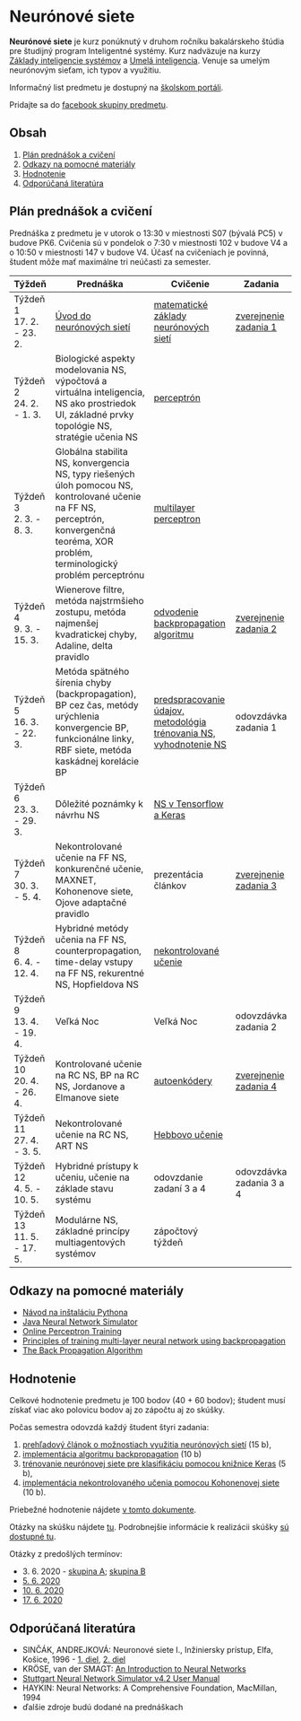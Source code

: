 # Neurónové siete

**Neurónové siete** je kurz ponúknutý v druhom ročníku bakalárskeho štúdia pre študijný program Inteligentné systémy. Kurz nadväzuje na kurzy [Základy inteligencie systémov](http://www.cloudai.sk/courses-zis/) a [Umelá inteligencia](http://www.cloudai.sk/umela-inteligencia/). Venuje sa umelým neurónovým sieťam, ich typov a využitiu.

Informačný list predmetu je dostupný na [školskom portáli](https://maisportal.tuke.sk/portal/studijneProgramy.mais).

Pridajte sa do [facebook skupiny predmetu](https://www.facebook.com/groups/2627782910654322/).

## Obsah
1. [Plán prednášok a cvičení](#plan)
2. [Odkazy na pomocné materiály](#links)
3. [Hodnotenie](#grading)
4. [Odporúčaná literatúra](#textbooks)

## Plán prednášok a cvičení <a name="plan"></a>

Prednáška z predmetu je v utorok o 13:30 v miestnosti S07 (bývalá PC5) v budove PK6. Cvičenia sú v pondelok o 7:30 v miestnosti 102 v budove V4 a o 10:50 v miestnosti 147 v budove V4. Účasť na cvičeniach je povinná, študent môže mať maximálne tri neúčasti za semester.

| Týždeň                       | Prednáška | Cvičenie                                                           | Zadania                  |
|------------------------------|-----------|--------------------------------------------------------------------|--------------------------|
| Týždeň 1<br>17. 2. - 23. 2.  | [Úvod do neurónových sietí](lectures/Lecture01-Introduction-to-Neural-Networks.pdf)           | [matematické základy neurónových sietí](labs/lab01-maths.pdf)         | [zverejnenie zadania 1](assignments/assignment1.md)    |
| Týždeň 2<br>24. 2. - 1. 3.   | Biologické aspekty modelovania NS, výpočtová a virtuálna inteligencia, NS ako prostriedok UI, základné prvky topológie NS, stratégie učenia NS | [perceptrón](labs/lab02-perceptron.ipynb)                          |                          |
| Týždeň 3<br>2. 3. - 8. 3.    | Globálna stabilita NS, konvergencia NS, typy riešených úloh pomocou NS, kontrolované učenie na FF NS, perceptrón, konvergenčná teoréma, XOR problém, terminologický problém perceptrónu | [multilayer perceptron](labs/lab03-multilayer-perceptron.ipynb)    |                          |
| Týždeň 4<br>9. 3. - 15. 3.   | Wienerove filtre, metóda najstrmšieho zostupu, metóda najmenšej kvadratickej chyby, Adaline, delta pravidlo | [odvodenie backpropagation algoritmu](https://brilliant.org/wiki/backpropagation/)                                | [zverejnenie zadania 2](assignments/assignment2.md)    |
| Týždeň 5<br>16. 3. - 22. 3.  | Metóda spätného šírenia chyby (backpropagation), BP cez čas, metódy urýchlenia konvergencie BP, funkcionálne linky, RBF siete, metóda kaskádnej korelácie BP | [predspracovanie údajov, metodológia trénovania NS, vyhodnotenie NS](labs/lab05-training-methodology.ipynb) | odovzdávka zadania 1     |
| Týždeň 6<br>23. 3. - 29. 3.  | Dôležité poznámky k návrhu NS | [NS v Tensorflow a Keras](labs/lab06-tensorflow-and-keras.ipynb)                                            |                          |
| Týždeň 7<br>30. 3. - 5. 4.   | Nekontrolované učenie na FF NS, konkurenčné učenie, MAXNET, Kohonenove siete, Ojove adaptačné pravidlo | prezentácia článkov                                                | [zverejnenie zadania 3](assignments/assignment3.md)    |
| Týždeň 8<br>6. 4. - 12. 4.   | Hybridné metódy učenia na FF NS, counterpropagation, time-delay vstupy na FF NS, rekurentné NS, Hopfieldova NS | [nekontrolované učenie](labs/lab08-unsupervised-learning.ipynb) |                     |
| Týždeň 9<br>13. 4. - 19. 4.  | Veľká Noc | Veľká Noc                                                          | odovzdávka zadania 2       |
| Týždeň 10<br>20. 4. - 26. 4. | Kontrolované učenie na RC NS, BP na RC NS, Jordanove a Elmanove siete | [autoenkódery](labs/lab10-autoencoders.ipynb)                                                       | [zverejnenie zadania 4](assignments/assignment4.md)    |
| Týždeň 11<br>27. 4. - 3. 5.  | Nekontrolované učenie na RC NS, ART NS | [Hebbovo učenie](labs/lab11-hebbian-learning.ipynb)   |                          |
| Týždeň 12<br>4. 5. - 10. 5.  | Hybridné prístupy k učeniu, učenie na základe stavu systému | odovzdanie zadaní 3 a 4                                            | odovzdávka zadania 3 a 4 |
| Týždeň 13<br>11. 5. - 17. 5. | Modulárne NS, základné princípy multiagentových systémov | zápočtový týždeň                                                   |                          |

## Odkazy na pomocné materiály <a name="links"></a>
* [Návod na inštaláciu Pythona](labs/lab00-getting-started.md)
* [Java Neural Network Simulator](http://www.ra.cs.uni-tuebingen.de/software/JavaNNS/welcome_e.html?fbclid=IwAR3abC_9BxqT_dxwxxD5Qq8uzBY9sIUcnm2_d36JHIrx1k2i4Y1DBm-bVEA)
* [Online Perceptron Training](https://www.cs.utexas.edu/~teammco/misc/perceptron/?fbclid=IwAR1qWNnD9VUoORzx5y0H7_lqo028lquC_B00CCsQelNAInh6GSelRM6YYTQ)
* [Principles of training multi-layer neural network using backpropagation](http://home.agh.edu.pl/~vlsi/AI/backp_t_en/backprop.html)
* [The Back Propagation Algorithm](lectures/The_Back_Propagation_Algorithm.pdf)

## Hodnotenie <a name="grading"></a>

Celkové hodnotenie predmetu je 100 bodov (40 + 60 bodov); študent musí získať viac ako polovicu bodov aj zo zápočtu aj zo skúšky.

Počas semestra odovzdá každý študent štyri zadania:

1. [prehľadový článok o možnostiach využitia neurónových sietí](assignments/assignment1.md) (15 b),
2. [implementácia algoritmu backpropagation](assignments/assignment2.md) (10 b)
3. [trénovanie neurónovej siete pre klasifikáciu pomocou knižnice Keras](assignments/assignment3.md) (5 b),
4. [implementácia nekontrolovaného učenia pomocou Kohonenovej siete](assignments/assignment4.md) (10 b).

Priebežné hodnotenie nájdete [v tomto dokumente](https://docs.google.com/spreadsheets/d/1L86NKW3RjyRSYsCOR5Fwe9VssCVYbkIjRHbMLBWxlBg/edit?usp=sharing).

Otázky na skúšku nájdete [tu](exam/skuska_otazky.pdf). Podrobnejšie informácie k realizácii skúšky [sú dostupné tu](exam/exam_info.md).

Otázky z predošlých termínov:

* 3\. 6\. 2020 - [skupina A](exam/3-6-2020A.pdf); [skupina B](exam/3-6-2020B.pdf)
* [5. 6. 2020](exam/5-6-2020.pdf)
* [10. 6. 2020](exam/10-6-2020.pdf)
* [17. 6. 2020](exam/17-6-2020.pdf)

## Odporúčaná literatúra <a name="textbooks"></a>

* SINČÁK, ANDREJKOVÁ: Neuronové siete I., Inžiniersky prístup, Elfa, Košice, 1996 - [1. diel](lectures/Neuronove_siete_1.pdf), [2. diel](lectures/Neuronove_siete_2.pdf)
* KRÖSE, van der SMAGT: [An Introduction to Neural Networks](lectures/An_Introduction_to_Neural_Networks.pdf)
* [Stuttgart Neural Network Simulator v4.2 User Manual](lectures/SNNS_v4.2._Manual.pdf)
* HAYKIN: Neural Networks: A Comprehensive Foundation, MacMillan, 1994
* ďalšie zdroje budú dodané na prednáškach